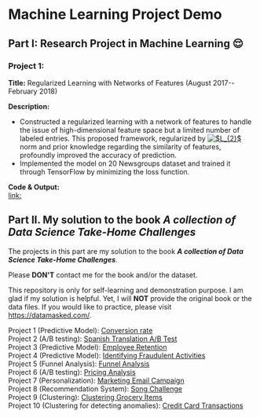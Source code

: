 # Machine Learning Project Demo 


## Part I: Research Project in Machine Learning :relieved:
### Project 1: 
**Title:** Regularized Learning with Networks of Features (August 2017--February 2018) <br>

**Description:** <br>
- Constructed a regularized learning with a network of features to handle the issue of high-dimensional feature space but a limited number of labeled entries. This proposed framework, regularized by <a href="https://www.codecogs.com/eqnedit.php?latex=$L_{2}$" target="_blank"><img src="https://latex.codecogs.com/gif.latex?$L_{2}$" title="$L_{2}$" /></a> norm and prior knowledge regarding the similarity of features, profoundly improved the accuracy of prediction. <br>
- Implemented the model on 20 Newsgroups dataset and trained it through TensorFlow by minimizing the loss function. <br>

**Code \& Output:** <br>
[link:](https://nbviewer.jupyter.org/github/Veronica0206/DS_Project_Sample/blob/master/NG20_final.ipynb) <br>


## Part II. My solution to the book ***A collection of Data Science Take-Home Challenges*** <br>
The projects in this part are my solution to the book ***A collection of Data Science Take-Home Challenges***.

Please **DON'T** contact me for the book and/or the dataset.

This repository is only for self-learning and demonstration purpose. I am glad if my solution is helpful. Yet, I will **NOT** provide the original book or the data files. If you would like to practice, please visit <https://datamasked.com/>.

Project 1 (Predictive Model): [Conversion rate](https://veronica0206.github.io/DS_Project_Sample/1.Conversion_rate.html) <br>
Project 2 (A/B testing): [Spanish Translation A/B Test](https://veronica0206.github.io/DS_Project_Sample/2.Spanish_Translation_A_B_test.html) <br>
Project 3 (Predictive Model): [Employee Retention](https://veronica0206.github.io/DS_Project_Sample/3.Employee_Retention.html) <br>
Project 4 (Predictive Model): [Identifying Fraudulent Activities](https://veronica0206.github.io/DS_Project_Sample/4.Identifying_Fraudulent_Activities.html) <br>
Project 5 (Funnel Analysis): [Funnel Analysis](https://veronica0206.github.io/DS_Project_Sample/5.Funnel_Analysis.html) <br>
Project 6 (A/B testing): [Pricing Analysis](https://veronica0206.github.io/DS_Project_Sample/6.Pricing_Analysis.html) <br>
Project 7 (Personalization): [Marketing Email Campaign](https://veronica0206.github.io/DS_Project_Sample/7.Marketing_Email_Campaign.html) <br>
Project 8 (Recommendation System): [Song Challenge](https://veronica0206.github.io/DS_Project_Sample/8.Song_Challenge.html) <br>
Project 9 (Clustering): [Clustering Grocery Items](https://veronica0206.github.io/DS_Project_Sample/9.Clustering_Grocery_Items.html) <br>
Project 10 (Clustering for detecting anomalies): [Credit Card Transactions](https://veronica0206.github.io/DS_Project_Sample/10.Credit_Card_Transactions.html) <br>


